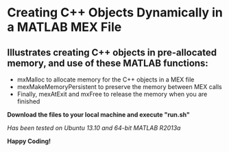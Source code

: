 Creating C++ Objects Dynamically in a MATLAB MEX File
==============

Illustrates creating C++ objects in pre-allocated memory, and use of these MATLAB functions:
--------------
- mxMalloc to allocate memory for the C++ objects in a MEX file
- mexMakeMemoryPersistent to preserve the memory between MEX calls
- Finally, mexAtExit and mxFree to release the memory when you are finished 



**Download the files to your local machine and execute "run.sh"**

*Has been tested on Ubuntu 13.10 and 64-bit MATLAB R2013a*

**Happy Coding!**
